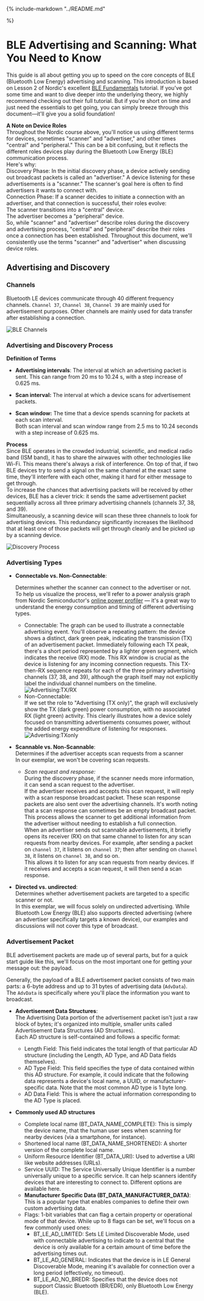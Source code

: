<!--
This includes your top-level README as you index page i.e. homepage.

This will not be the best approach for all exemplars, so feel free to customise
your index page as you see fit.
-->

{%
include-markdown "../README.md"

%}

<!-- Add more files in the `docs/` directory for them to be automatically
included in the Mkdocs documentation -->
# BLE Advertising and Scanning: What You Need to Know
This guide is all about getting you up to speed on the core concepts of BLE (Bluetooth Low Energy) advertising and scanning. This introduction is based on Lesson 2 of Nordic's excellent [BLE Fundamentals](https://academy.nordicsemi.com/courses/bluetooth-low-energy-fundamentals/) tutorial. If you've got some time and want to dive deeper into the underlying theory, we highly recommend checking out their full tutorial. But if you're short on time and just need the essentials to get going, you can simply breeze through this document—it'll give you a solid foundation!  

**A Note on Device Roles**  
    Throughout the Nordic course above, you'll notice us using different terms for devices, sometimes "scanner" and "advertiser," and other times "central" and "peripheral." This can be a bit confusing, but it reflects the different roles devices play during the Bluetooth Low Energy (BLE) communication process.   
    Here's why:  
    Discovery Phase: In the initial discovery phase, a device actively sending out broadcast packets is called an "advertiser." A device listening for these advertisements is a "scanner." The scanner's goal here is often to find advertisers it wants to connect with.  
    Connection Phase: If a scanner decides to initiate a connection with an advertiser, and that connection is successful, their roles evolve:  
    The scanner transitions into a "central" device.  
    The advertiser becomes a "peripheral" device.  
    So, while "scanner" and "advertiser" describe roles during the discovery and advertising process, "central" and "peripheral" describe their roles once a connection has been established. Throughout this document, we'll consistently use the terms "scanner" and "advertiser" when discussing device roles.

## Advertising and Discovery
### Channels
Bluetooth LE devices communicate through 40 different frequency channels. `Channel 37`, `Channel 38`, `Channel 39` are mainly used for advertisement purposes. Other channels are mainly used for data transfer after establishing a connection.

![BLE Channels](assets/BLE_background_1/channel.png)

### Advertising and Discovery Process
**Definition of Terms**
* **Advertising intervals**: The interval at which an advertising packet is sent. This can range from 20 ms to 10.24 s, with a step increase of 0.625 ms.

* **Scan interval:** The interval at which a device scans for advertisement packets.
* **Scan window:** The time that a device spends scanning for packets at each scan interval.  
Both scan interval and scan window range from 2.5 ms to 10.24 seconds with a step increase of 0.625 ms.  

**Process**  
Since BLE operates in the crowded industrial, scientific, and medical radio band (ISM band), it has to share the airwaves with other technologies like Wi-Fi. This means there's always a risk of interference. On top of that, if two BLE devices try to send a signal on the same channel at the exact same time, they'll interfere with each other, making it hard for either message to get through.  
To increase the chances that advertising packets will be received by other devices, BLE has a clever trick: it sends the same advertisement packet sequentially across all three primary advertising channels (channels 37, 38, and 39).   
Simultaneously, a scanning device will scan these three channels to look for advertising devices. This redundancy significantly increases the likelihood that at least one of those packets will get through cleanly and be picked up by a scanning device.

![Discovery Process](assets/BLE_background_1/process.png)

### Advertising Types
* **Connectable vs. Non-Connectable**: 

    Determines whether the scanner can connect to the advertiser or not.  
    To help us visualize the process, we'll refer to a power analysis graph from Nordic Semiconductor's [online power profiler](https://devzone.nordicsemi.com/power/w/opp/2/online-power-profiler-for-bluetooth-le) — it's a great way to understand the energy consumption and timing of different advertising types.   
    * Connectable:
        The graph can be used to illustrate a connectable advertising event. You'll observe a repeating pattern: the device shows a distinct, dark green peak, indicating the transmission (TX) of an advertisement packet. Immediately following each TX peak, there's a short period represented by a lighter green segment, which indicates the receive (RX) mode. This RX window is crucial as the device is listening for any incoming connection requests. This TX-then-RX sequence repeats for each of the three primary advertising channels (37, 38, and 39), although the graph itself may not explicitly label the individual channel numbers on the timeline. 
        ![Advertising:TX/RX](assets/BLE_background_1/advTXRX.png)
    * Non-Connectable:  
        If we set the role to "Advertising (TX only)", the graph will exclusively show the TX (dark green) power consumption, with no associated RX (light green) activity. This clearly illustrates how a device solely focused on transmitting advertisements consumes power, without the added energy expenditure of listening for responses.
        ![Advertising:TXonly](assets/BLE_background_1/advTXonly.png)

* **Scannable vs. Non-Scannable**:   
    Determines if the advertiser accepts scan requests from a scanner  
    In our exemplar, we won't be covering scan requests.  
    - *Scan request and response:*  
        During the discovery phase, if the scanner needs more information, it can send a scan request to the advertiser.  
        If the advertiser receives and accepts this scan request, it will reply with a scan response broadcast packet. These scan response packets are also sent over the advertising channels. It's worth noting that a scan response can sometimes be an empty broadcast packet.  
        This process allows the scanner to get additional information from the advertiser without needing to establish a full connection.    
        When an advertiser sends out scannable advertisements, it briefly opens its receiver (RX) on that same channel to listen for any scan requests from nearby devices. For example, after sending a packet on `channel 37`, it listens on `channel 37`; then after sending on `channel 38`, it listens on `channel 38`, and so on.    
        This allows it to listen for any scan requests from nearby devices. If it receives and accepts a scan request, it will then send a scan response.  

* **Directed vs. undirected**:  
    Determines whether advertisement packets are targeted to a specific scanner or not.  
    In this exemplar, we will focus solely on undirected advertising. While Bluetooth Low Energy (BLE) also supports directed advertising (where an advertiser specifically targets a known device), our examples and discussions will not cover this type of broadcast.
### Advertisement Packet
BLE advertisement packets are made up of several parts, but for a quick start guide like this, we'll focus on the most important one for getting your message out: the payload.  

Generally, the payload of a BLE advertisement packet consists of two main parts: a 6-byte address and up to 31 bytes of advertising data (`AdvData`). The `AdvData` is specifically where you'll place the information you want to broadcast.  
* **Advertisement Data Structures**:  
    The Advertising Data portion of the advertisement packet isn't just a raw block of bytes; it's organized into multiple, smaller units called Advertisement Data Structures (AD Structures).  
    Each AD structure is self-contained and follows a specific format:  
    * Length Field: This field indicates the total length of that particular AD structure (including the Length, AD Type, and AD Data fields themselves).  
    * AD Type Field: This field specifies the type of data contained within this AD structure. For example, it could indicate that the following data represents a device's local name, a UUID, or manufacturer-specific data. Note that the most common AD type is 1 byte long.  
    * AD Data Field: This is where the actual information corresponding to the AD Type is placed.

* **Commonly used AD structures**
    * Complete local name (BT_DATA_NAME_COMPLETE): This is simply the device name, that the human user sees when scanning for nearby devices (via a smartphone, for instance).  
    * Shortened local name (BT_DATA_NAME_SHORTENED): A shorter version of the complete local name.  
    * Uniform Resource Identifier (BT_DATA_URI): Used to advertise a URI like website addresses (URLs).
    * Service UUID: The Service Universally Unique Identifier is a number universally unique to a specific service. It can help scanners identify devices that are interesting to connect to. Different options are available here.
    * **Manufacturer Specific Data (BT_DATA_MANUFACTURER_DATA)**: This is a popular type that enables companies to define their own custom advertising data.
    * Flags: 1-bit variables that can flag a certain property or operational mode of that device. While up to 8 flags can be set, we'll focus on a few commonly used ones:
        * BT_LE_AD_LIMITED: Sets LE Limited Discoverable Mode, used with connectable advertising to indicate to a central that the device is only available for a certain amount of time before the advertising times out.  
        * BT_LE_AD_GENERAL: Indicates that the device is in LE General Discoverable Mode, meaning it's available for connection over a long period (effectively, no timeout).       
        * BT_LE_AD_NO_BREDR: Specifies that the device does not support Classic Bluetooth (BR/EDR), only Bluetooth Low Energy (BLE).  